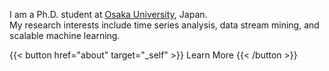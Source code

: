 I am a Ph.D. student at [Osaka University](https://www.osaka-u.ac.jp/en), Japan. \
My research interests include time series analysis, data stream mining, and scalable machine learning. 
<!-- My research interests are time-series data mining, pattern mining and data stream mining. -->

{{< button href="about" target="_self" >}}
Learn More
{{< /button >}}


<!-- \
{{< button href="ja/about" target="_self" >}}
Japanese page
{{< /button >}} -->

<!-- ## Selected Recent Publications -->